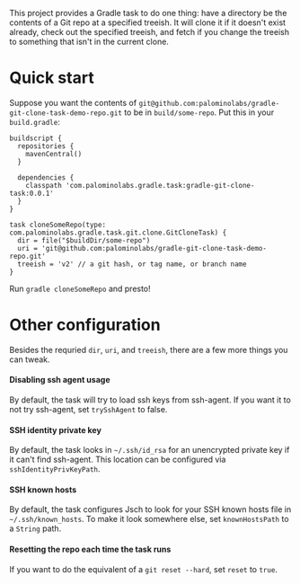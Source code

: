 This project provides a Gradle task to do one thing: have a directory be the contents of a Git repo at a specified treeish. It will clone it if it doesn't exist already, check out the specified treeish, and fetch if you change the treeish to something that isn't in the current clone.

# Quick start

Suppose you want the contents of `git@github.com:palominolabs/gradle-git-clone-task-demo-repo.git` to be in `build/some-repo`. Put this in your `build.gradle`:

```
buildscript {
  repositories {
    mavenCentral()
  }

  dependencies {
    classpath 'com.palominolabs.gradle.task:gradle-git-clone-task:0.0.1'
  }
}

task cloneSomeRepo(type: com.palominolabs.gradle.task.git.clone.GitCloneTask) {
  dir = file("$buildDir/some-repo")
  uri = 'git@github.com:palominolabs/gradle-git-clone-task-demo-repo.git'
  treeish = 'v2' // a git hash, or tag name, or branch name
}
```

Run `gradle cloneSomeRepo` and presto!

# Other configuration

Besides the requried `dir`, `uri`, and `treeish`, there are a few more things you can tweak.

#### Disabling ssh agent usage
By default, the task will try to load ssh keys from ssh-agent. If you want it to not try ssh-agent, set `trySshAgent` to false.

#### SSH identity private key
By default, the task looks in `~/.ssh/id_rsa` for an unencrypted private key if it can't find ssh-agent. This location can be configured via `sshIdentityPrivKeyPath`.

#### SSH known hosts
By default, the task configures Jsch to look for your SSH known hosts file in `~/.ssh/known_hosts`. To make it look somewhere else, set `knownHostsPath` to a `String` path.

#### Resetting the repo each time the task runs
If you want to do the equivalent of a `git reset --hard`, set `reset` to `true`.
